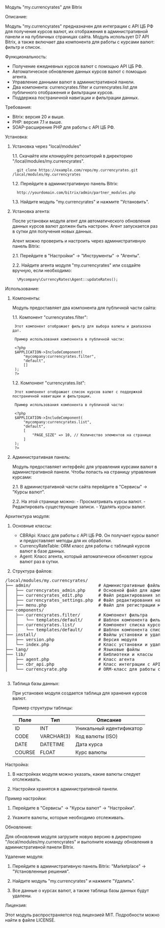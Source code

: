 Модуль "my.currencyrates" для Bitrix

Описание:

Модуль "my.currencyrates" предназначен для интеграции с API ЦБ РФ для получения курсов валют, их отображения в административной панели и на публичных страницах сайта. Модуль использует D7 API Bitrix, а также включает два компонента для работы с курсами валют: фильтр и список.

Функциональность:

- Получение ежедневных курсов валют с помощью API ЦБ РФ.
- Автоматическое обновление данных курсов валют с помощью агента.
- Управление данными валют в административной панели.
- Два компонента: currencyrates.filter и currencyrates.list для публичного отображения и фильтрации курсов.
- Поддержка постраничной навигации и фильтрации данных.

Требования:

- Bitrix: версия 20 и выше.
- PHP: версия 7.1 и выше.
- SOAP-расширение PHP для работы с API ЦБ РФ.

Установка:

1. Установка через "local/modules"

    1.1. Скачайте или клонируйте репозиторий в директорию "/local/modules/my.currencyrates".

         git clone https://example.com/repo/my.currencyrates.git /local/modules/my.currencyrates

    1.2. Перейдите в административную панель Bitrix:

         http://yourdomain.com/bitrix/admin/partner_modules.php

    1.3. Найдите модуль "my.currencyrates" и нажмите "Установить".

2. Установка агента:

    После установки модуля агент для автоматического обновления данных курсов валют должен быть настроен. Агент запускается раз в сутки для получения новых данных.

    Агент можно проверить и настроить через административную панель Bitrix:

    2.1. Перейдите в "Настройки" → "Инструменты" → "Агенты".

    2.2. Найдите агента модуля "my.currencyrates" или создайте вручную, если необходимо:

         \Mycompany\CurrencyRates\Agent::updateRates();

Использование:

1. Компоненты:

   Модуль предоставляет два компонента для публичной части сайта:

   1.1. Компонент "currencyrates.filter":

        Этот компонент отображает фильтр для выбора валюты и диапазона дат.

        Пример использования компонента в публичной части:

        <?php
        $APPLICATION->IncludeComponent(
            "mycompany:currencyrates.filter",
            "default",
            []
        );
        ?>

   1.2. Компонент "currencyrates.list":

        Этот компонент отображает список курсов валют с поддержкой постраничной навигации и фильтрации.

        Пример использования компонента в публичной части:

        <?php
        $APPLICATION->IncludeComponent(
            "mycompany:currencyrates.list",
            "default",
            [
                "PAGE_SIZE" => 10, // Количество элементов на странице
            ]
        );
        ?>

2. Административная панель:

   Модуль предоставляет интерфейс для управления курсами валют в административной панели. Чтобы попасть на страницу управления курсами:

   2.1. В административной части сайта перейдите в "Сервисы" → "Курсы валют".

   2.2. На этой странице можно:
        - Просматривать курсы валют.
        - Редактировать существующие записи.
        - Удалять курсы валют.

Архитектура модуля:

1. Основные классы:

   - CBRApi: Класс для работы с API ЦБ РФ. Он получает курсы валют и предоставляет методы для их обработки.
   - CurrencyRateTable: ORM класс для работы с таблицей курсов валют в базе данных.
   - Agent: Класс агента, который автоматически обновляет курсы валют раз в сутки.

2. Структура файлов:

<div>
    <pre>
/local/modules/my.currencyrates/
├── admin/                          # Административные файлы
│   ├── currencyrates_admin.php     # Основной файл для административного интерфейса
│   ├── currencyrates_edit.php      # Файл редактирования элементов, получаемых модулем
│   ├── currencyrates_settings.php  # Файл редактирования настроек модуля
│   ├── menu.php                    # Файл для регистрации меню в административном интерфейсе
├── components/
│   ├── currencyrates.filter/       # Компонент фильтра
│   │   └── templates/default/      # Шаблон компонента фильтра
│   ├── currencyrates.list/         # Компонент списка курсов валют
│   │   └── templates/default/      # Шаблон компонента списка
├── install/                        # Файлы установки и удаления модуля
│   ├── version.php                 # Версия модуля
│   └── index.php                   # Класс установки и удаления модуля
├── lang/                           # Языковые файлы
├── lib/                            # Библиотеки и классы
│   ├── agent.php                   # Класс агента
│   ├── cbr_api.php                 # Класс интеграции с API ЦБ РФ
│   └── currencyrate.php            # ORM-класс для работы с базой данных
    </pre>
</div>


3. Таблица базы данных:

   При установке модуля создается таблица для хранения курсов валют.

   Пример структуры таблицы:

   Поле     | Тип         | Описание               
   -------- | ----------- | ------------------------
   ID       | INT         | Уникальный идентификатор
   CODE     | VARCHAR(3)  | Код валюты (ISO)       
   DATE     | DATETIME    | Дата курса             
   COURSE   | FLOAT       | Курс валюты            

Настройка:

1. В настройках модуля можно указать, какие валюты следует отслеживать.

2. Настройки хранятся в административной панели.

Пример настройки:

1. Перейдите в "Сервисы" → "Курсы валют" → "Настройки".

2. Укажите валюты, которые необходимо отслеживать.

Обновление:

Для обновления модуля загрузите новую версию в директорию "/local/modules/my.currencyrates" и выполните команду обновления в административной панели Bitrix.

Удаление модуля:

1. Перейдите в административную панель Bitrix: "Marketplace" → "Установленные решения".

2. Найдите модуль "my.currencyrates" и нажмите "Удалить".

3. Все данные о курсах валют, а также таблица базы данных будут удалены.

Лицензия:

Этот модуль распространяется под лицензией MIT. Подробности можно найти в файле LICENSE.
